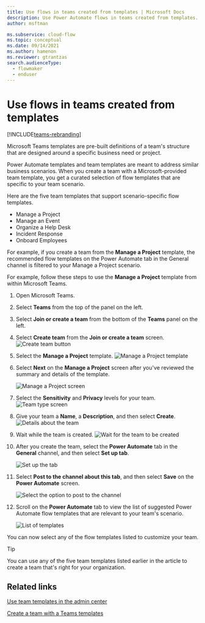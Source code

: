 ```yaml
---
title: Use flows in teams created from templates | Microsoft Docs
description: Use Power Automate flows in teams created from templates.
author: msftman

ms.subservice: cloud-flow
ms.topic: conceptual
ms.date: 09/14/2021
ms.author: hamenon
ms.reviewer: gtrantzas
search.audienceType: 
  - flowmaker
  - enduser
---
```


# Use flows in teams created from templates

[!INCLUDE[teams-rebranding](../includes/teams-rebranding.md)]

Microsoft Teams templates are pre-built definitions of a team's structure that are designed around a specific business need or project.

Power Automate templates and team templates are meant to address similar business scenarios. When you create a team with a Microsoft-provided team template, you get a curated selection of flow templates that are specific to your team scenario.

Here are the five team templates that support scenario-specific flow templates.

- Manage a Project
- Manage an Event
- Organize a Help Desk
- Incident Response
- Onboard Employees

For example, if you create a team from the **Manage a Project** template, the recommended flow templates on the Power Automate tab in the General channel is filtered to your Manage a Project scenario.

For example, follow these steps to use the **Manage a Project** template from within Microsoft Teams.

1. Open Microsoft Teams.
1. Select **Teams** from the top of the panel on the left.
1. Select **Join or create a team** from the bottom of the **Teams** panel on the left.
1. Select **Create team** from the **Join or create a team** screen.
   ![Create team button](../media/teams-templates/create-team.png)
1. Select the **Manage a Project** template.
    ![Manage a Project template](../media/teams-templates/manage-project.png)

1. Select **Next** on the **Manage a Project** screen after you've reviewed the summary and details of the template.

   ![Manage a Project screen](../media/teams-templates/manage-project-screen.png)

1. Select the **Sensitivity** and **Privacy** levels for your team.
   ![Team type screen](../media/teams-templates/sensitivity-privacy.png)

1. Give your team a **Name**, a **Description**, and then select **Create**.
      ![Details about the team](../media/teams-templates/team-details.png)

1. Wait while the team is created.
   ![Wait for the team to be created](../media/teams-templates/wait-creation.png)

1. After you create the team, select the **Power Automate** tab in the **General** channel, and then select **Set up tab**.

   ![Set up the tab](../media/teams-templates/power-automate-tab.png)

1. Select **Post to the channel about this tab**, and then select **Save** on the **Power Automate** screen.

   ![Select the option to post to the channel](../media/teams-templates/post-to-channel.png)

1. Scroll on the **Power Automate** tab to view the list of suggested Power Automate flow templates that are relevant to your team's scenario.

   ![List of templates](../media/teams-templates/power-automate-teams-templates.png)

You can now select any of the flow templates listed to customize your team.

>[!TIP]
>You can use any of the five team templates listed earlier in the article to create a team that's right for your organization.

## Related links

[Use team templates in the admin center](/MicrosoftTeams/get-started-with-teams-templates-in-the-admin-console)

[Create a team with a Teams templates](https://support.microsoft.com/office/create-a-team-with-team-templates-702a2977-e662-4038-bef5-bdf8ee47b17b)
